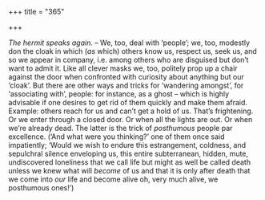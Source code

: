 +++
title = "365"

+++

*The hermit speaks again.* – We, too, deal with ‘people’; we, too, modestly don the cloak in which \(*as* which\) others know us, respect us, seek us, and so we appear in company, i.e. among others who are disguised but don’t want to admit it. Like all clever masks we, too, politely prop up a chair against the door when confronted with curiosity about anything but our ‘cloak’. But there are other ways and tricks for ‘wandering amongst’, for ‘associating with’, people: for instance, as a ghost – which is highly advisable if one desires to get rid of them quickly and make them afraid. Example: others reach for us and can’t get a hold of us. That’s frightening. Or we enter through a closed door. Or when all the lights are out. Or when we’re already dead. The latter is the trick of *posthumous* people par excellence. \(‘And what were you thinking?’ one of them once said impatiently; ‘Would we wish to endure this estrangement, coldness, and sepulchral silence enveloping us, this entire subterranean, hidden, mute, undiscovered loneliness that we call life but might as well be called death unless we knew what will *become* of us and that it is only after death that we come into *our* life and become alive oh, very much alive, we posthumous ones\!’\)


